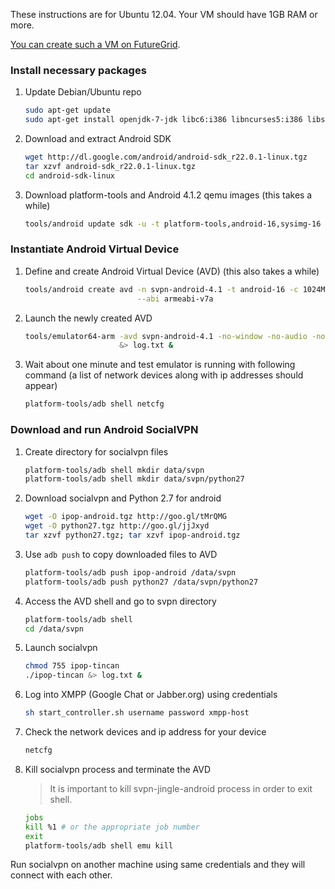These instructions are for Ubuntu 12.04. Your VM should have 1GB RAM or more.

[You can create such a VM on
FutureGrid](https://portal.futuregrid.org/manual/openstack/grizzly).

### Install necessary packages

1.  Update Debian/Ubuntu repo

    ```bash
    sudo apt-get update
    sudo apt-get install openjdk-7-jdk libc6:i386 libncurses5:i386 libstdc++6:i386
    ```

2.  Download and extract Android SDK

    ```bash
    wget http://dl.google.com/android/android-sdk_r22.0.1-linux.tgz
    tar xzvf android-sdk_r22.0.1-linux.tgz
    cd android-sdk-linux
    ```

3.  Download platform-tools and Android 4.1.2 qemu images (this takes a while)

    ```bash
    tools/android update sdk -u -t platform-tools,android-16,sysimg-16
    ```

### Instantiate Android Virtual Device

1.  Define and create Android Virtual Device (AVD) (this also takes a while)

    ```bash
    tools/android create avd -n svpn-android-4.1 -t android-16 -c 1024M \
                             --abi armeabi-v7a
    ```

2.  Launch the newly created AVD

    ```bash
    tools/emulator64-arm -avd svpn-android-4.1 -no-window -no-audio -no-skin \
                         &> log.txt &
    ```

3.  Wait about one minute and test emulator is running with following command (a
    list of network devices along with ip addresses should appear)

    ```bash
    platform-tools/adb shell netcfg
    ```

### Download and run Android SocialVPN

1.  Create directory for socialvpn files

    ```bash
    platform-tools/adb shell mkdir data/svpn
    platform-tools/adb shell mkdir data/svpn/python27
    ```

2.  Download socialvpn and Python 2.7 for android

    ```bash
    wget -O ipop-android.tgz http://goo.gl/tMrQMG
    wget -O python27.tgz http://goo.gl/jjJxyd
    tar xzvf python27.tgz; tar xzvf ipop-android.tgz
    ```

3.  Use `adb push` to copy downloaded files to AVD

    ```bash
    platform-tools/adb push ipop-android /data/svpn
    platform-tools/adb push python27 /data/svpn/python27
    ```

4.  Access the AVD shell and go to svpn directory

    ```bash
    platform-tools/adb shell
    cd /data/svpn
    ```

5.  Launch socialvpn

    ```bash
    chmod 755 ipop-tincan
    ./ipop-tincan &> log.txt &
    ```

6.  Log into XMPP (Google Chat or Jabber.org) using credentials

    ```bash
    sh start_controller.sh username password xmpp-host
    ```

7.  Check the network devices and ip address for your device

    ```bash
    netcfg
    ```

8.  Kill socialvpn process and terminate the AVD

    >   It is important to kill svpn-jingle-android process in order to exit
    >   shell.

    ```bash
    jobs
    kill %1 # or the appropriate job number
    exit
    platform-tools/adb shell emu kill
    ```

Run socialvpn on another machine using same credentials and they will connect
with each other.